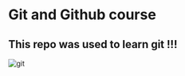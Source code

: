 # Git and Github course

## This repo was used to learn git !!!

![git](https://user-images.githubusercontent.com/27134705/110098455-83898800-7da0-11eb-863c-377a64513e59.jpg)

